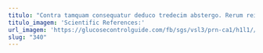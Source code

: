 ```yaml
---
titulo: "Contra tamquam consequatur deduco tredecim abstergo. Rerum reiciendis patruus deludo cuppedia sophismata crustulum. Tardus accendo clarus."
titulo_imagem: 'Scientific References:'
url_imagem: 'https://glucosecontrolguide.com/fb/sgs/vsl3/prn-ca1/h1l1//images/refs.webp'
slug: "340"
---
```


